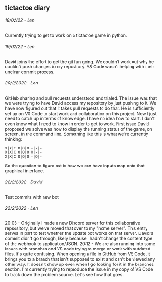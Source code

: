 ## tictactoe diary

###### 18/02/22 - Len
Currently trying to get to work on a tictactoe game in python.

###### 19/02/22 - Len
David joins the effort to get the git fun going.
We couldn't work out why he couldn't push changes to my repository. VS Code wasn't helping with their unclear commit process. 

###### 20/2/2022 - Len
GitHub sharing and pull requests understood and trialed. The issue was that we were trying to have David access my repository by just pushing to it. We have now figured out that it takes pull requests to do that. He is sufficiently set up on VS Code to start work and collaboration on this project. Now I just need to catch up in terms of knowledge. I have no idea how to start. I don't even know what I need to know in order to get to work. First issue David proposed we solve was how to display the running status of the game, on screen, in the command line. Something like this is what we're currently thinking:
``` 
X|X|X O|O|O -|-|-
X|X|X O|O|O X|-|-
X|X|X O|O|O -|O|-
``` 
So the question to figure out is how we can have inputs map onto that graphical interface. 

###### 22/2/2022 - David
Test commits with new bot. 

###### 22/2/2022 - Len
20:03 - Originally I made a new Discord server for this collaborative repsository, but we've moved that over to my "home server". 
This entry serves in part to test whether the update bot works on that server. 
David's commit didn't go through, likely because I hadn't change the content type of the webhook to application/JSON. 
20:12 - We are also running into some issues with branches and VS code trying to merge or work with outdated files. 
It's quite confusing. When opening a file in GitHub from VS Code, it brings you to a branch that isn't supposed to exist and can't be viewed any other way. 
It doesn't show up even when I go looking for it in the branches section. 
I'm currently trying to reproduce the issue in my copy of VS Code to track down the problem source. Let's see how that goes.